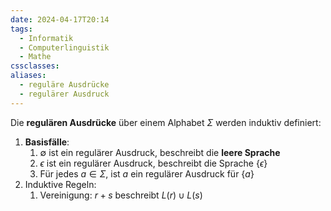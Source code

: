 ```yaml
---
date: 2024-04-17T20:14
tags:
  - Informatik
  - Computerlinguistik
  - Mathe
cssclasses: 
aliases:
  - reguläre Ausdrücke
  - regulärer Ausdruck
---
```

Die **regulären Ausdrücke** über einem Alphabet $\Sigma$ werden induktiv definiert:
1. **Basisfälle**:
	1. $\emptyset$ ist ein regulärer Ausdruck, beschreibt die **leere Sprache**
	2. $\epsilon$ ist ein regulärer Ausdruck, beschreibt die Sprache $\{ \epsilon \}$
	3. Für jedes $a \in \Sigma$, ist $a$ ein regulärer Ausdruck für $\{ a \}$
2. Induktive Regeln:
	1. Vereinigung: $r+s$ beschreibt $L(r) \cup L(s)$